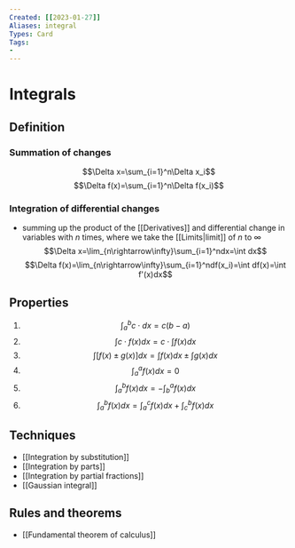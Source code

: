 ```yaml
---
Created: [[2023-01-27]]
Aliases: integral
Types: Card
Tags: 
- 
---
```

# Integrals
## Definition
### Summation of changes
$$\Delta x=\sum_{i=1}^n\Delta x_i$$
$$\Delta f(x)=\sum_{i=1}^n\Delta f(x_i)$$
### Integration of differential changes
- summing up the product of the [[Derivatives]] and differential change in variables with $n$ times, where we take the [[Limits|limit]] of $n$ to $\infty$
$$\Delta x=\lim_{n\rightarrow\infty}\sum_{i=1}^ndx=\int dx$$
$$\Delta f(x)=\lim_{n\rightarrow\infty}\sum_{i=1}^ndf(x_i)=\int df(x)=\int f'(x)dx$$
## Properties
1. $$\int_a^bc\cdot dx=c(b-a)$$
2. $$\int c\cdot f(x)dx=c\cdot\int f(x)dx$$
3. $$\int[f(x)\pm g(x)]dx=\int f(x)dx\pm\int g(x)dx$$
4. $$\int_a^af(x)dx=0$$
5. $$\int_a^b f(x)dx=-\int_b^a f(x)dx$$
6. $$\int_a^bf(x)dx=\int_a^cf(x)dx+\int_c^bf(x)dx$$
## Techniques
- [[Integration by substitution]]
- [[Integration by parts]]
- [[Integration by partial fractions]]
- [[Gaussian integral]]
## Rules and theorems
- [[Fundamental theorem of calculus]]
